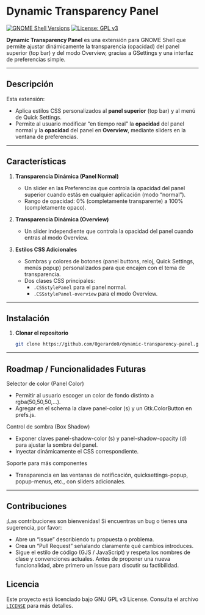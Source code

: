 # Dynamic Transparency Panel

[![GNOME Shell Versions](https://img.shields.io/badge/GNOME%20Shell-45%2C46%2C47%2C48-brightgreen)](#)
[![License: GPL v3](https://img.shields.io/badge/License-GPLv3-blue.svg)](https://www.gnu.org/licenses/gpl-3.0)

**Dynamic Transparency Panel** es una extensión para GNOME Shell que permite ajustar dinámicamente la transparencia (opacidad) del panel superior (top bar) y del modo Overview, gracias a GSettings y una interfaz de preferencias simple.  

---

## Descripción

Esta extensión:
- Aplica estilos CSS personalizados al **panel superior** (top bar) y al menú de Quick Settings.
- Permite al usuario modificar “en tiempo real” la **opacidad** del panel normal y la **opacidad** del panel en **Overview**, mediante sliders en la ventana de preferencias.
---

## Características

1. **Transparencia Dinámica (Panel Normal)**  
   - Un slider en las Preferencias que controla la opacidad del panel superior cuando estás en cualquier aplicación (modo “normal”).  
   - Rango de opacidad: 0% (completamente transparente) a 100% (completamente opaco).

2. **Transparencia Dinámica (Overview)**  
   - Un slider independiente que controla la opacidad del panel cuando entras al modo Overview.  

3. **Estilos CSS Adicionales**  
   - Sombras y colores de botones (panel buttons, reloj, Quick Settings, menús popup) personalizados para que encajen con el tema de transparencia.
   - Dos clases CSS principales:
     - `.CSSstylePanel` para el panel normal.
     - `.CSSstylePanel-overview` para el modo Overview.

---

## Instalación

1. **Clonar el repositorio** 
   ```bash
   git clone https://github.com/0gerardo0/dynamic-transparency-panel.git ~/.local/share/gnome-shell/extensions/

---
## Roadmap / Funcionalidades Futuras

Selector de color (Panel Color)
   - Permitir al usuario escoger un color de fondo distinto a rgba(50,50,50,…).
   - Agregar en el schema la clave panel-color (s) y un Gtk.ColorButton en prefs.js.

Control de sombra (Box Shadow)
   - Exponer claves panel-shadow-color (s) y panel-shadow-opacity (d) para ajustar la sombra del panel.
   - Inyectar dinámicamente el CSS correspondiente.

Soporte para más componentes
   - Transparencia en las ventanas de notificación, quicksettings-popup, popup-menus, etc., con sliders adicionales.

---

## Contribuciones

¡Las contribuciones son bienvenidas! Si encuentras un bug o tienes una sugerencia, por favor:
   - Abre un “Issue” describiendo tu propuesta o problema.
   - Crea un “Pull Request” señalando claramente qué cambios introduces.
   - Sigue el estilo de código (GJS / JavaScript) y respeta los nombres de clase y convenciones actuales.
Antes de proponer una nueva funcionalidad, abre primero un Issue para discutir su factibilidad.

## Licencia

Este proyecto está licenciado bajo GNU GPL v3 License. Consulta el archivo [`LICENSE`](https://github.com/0gerardo0/master/LICENSE) para más detalles.
